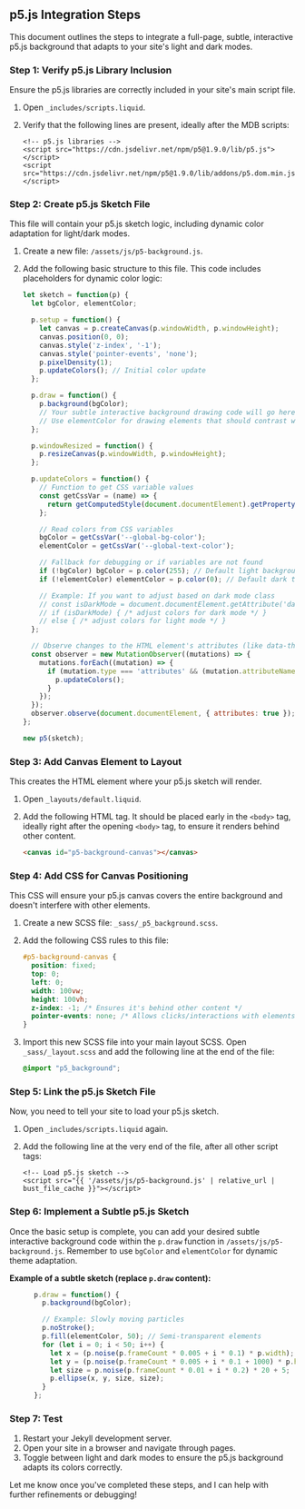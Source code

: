 ## p5.js Integration Steps

This document outlines the steps to integrate a full-page, subtle, interactive p5.js background that adapts to your site's light and dark modes.

### Step 1: Verify p5.js Library Inclusion

Ensure the p5.js libraries are correctly included in your site's main script file.

1.  Open `_includes/scripts.liquid`.
2.  Verify that the following lines are present, ideally after the MDB scripts:

    ```liquid
    <!-- p5.js libraries -->
    <script src="https://cdn.jsdelivr.net/npm/p5@1.9.0/lib/p5.js"></script>
    <script src="https://cdn.jsdelivr.net/npm/p5@1.9.0/lib/addons/p5.dom.min.js"></script>
    ```

### Step 2: Create p5.js Sketch File

This file will contain your p5.js sketch logic, including dynamic color adaptation for light/dark modes.

1.  Create a new file: `/assets/js/p5-background.js`.
2.  Add the following basic structure to this file. This code includes placeholders for dynamic color logic:

    ```javascript
    let sketch = function(p) {
      let bgColor, elementColor;

      p.setup = function() {
        let canvas = p.createCanvas(p.windowWidth, p.windowHeight);
        canvas.position(0, 0);
        canvas.style('z-index', '-1');
        canvas.style('pointer-events', 'none');
        p.pixelDensity(1);
        p.updateColors(); // Initial color update
      };

      p.draw = function() {
        p.background(bgColor);
        // Your subtle interactive background drawing code will go here
        // Use elementColor for drawing elements that should contrast with the background
      };

      p.windowResized = function() {
        p.resizeCanvas(p.windowWidth, p.windowHeight);
      };

      p.updateColors = function() {
        // Function to get CSS variable values
        const getCssVar = (name) => {
          return getComputedStyle(document.documentElement).getPropertyValue(name).trim();
        };

        // Read colors from CSS variables
        bgColor = getCssVar('--global-bg-color');
        elementColor = getCssVar('--global-text-color');

        // Fallback for debugging or if variables are not found
        if (!bgColor) bgColor = p.color(255); // Default light background
        if (!elementColor) elementColor = p.color(0); // Default dark text

        // Example: If you want to adjust based on dark mode class
        // const isDarkMode = document.documentElement.getAttribute('data-theme') === 'dark';
        // if (isDarkMode) { /* adjust colors for dark mode */ }
        // else { /* adjust colors for light mode */ }
      };

      // Observe changes to the HTML element's attributes (like data-theme)
      const observer = new MutationObserver((mutations) => {
        mutations.forEach((mutation) => {
          if (mutation.type === 'attributes' && (mutation.attributeName === 'data-theme' || mutation.attributeName === 'class')) {
            p.updateColors();
          }
        });
      });
      observer.observe(document.documentElement, { attributes: true });
    };

    new p5(sketch);
    ```

### Step 3: Add Canvas Element to Layout

This creates the HTML element where your p5.js sketch will render.

1.  Open `_layouts/default.liquid`.
2.  Add the following HTML tag. It should be placed early in the `<body>` tag, ideally right after the opening `<body>` tag, to ensure it renders behind other content.

    ```html
    <canvas id="p5-background-canvas"></canvas>
    ```

### Step 4: Add CSS for Canvas Positioning

This CSS will ensure your p5.js canvas covers the entire background and doesn't interfere with other elements.

1.  Create a new SCSS file: `_sass/_p5_background.scss`.
2.  Add the following CSS rules to this file:

    ```scss
    #p5-background-canvas {
      position: fixed;
      top: 0;
      left: 0;
      width: 100vw;
      height: 100vh;
      z-index: -1; /* Ensures it's behind other content */
      pointer-events: none; /* Allows clicks/interactions with elements above it */
    }
    ```

3.  Import this new SCSS file into your main layout SCSS. Open `_sass/_layout.scss` and add the following line at the end of the file:

    ```scss
    @import "p5_background";
    ```

### Step 5: Link the p5.js Sketch File

Now, you need to tell your site to load your p5.js sketch.

1.  Open `_includes/scripts.liquid` again.
2.  Add the following line at the very end of the file, after all other script tags:

    ```liquid
    <!-- Load p5.js sketch -->
    <script src="{{ '/assets/js/p5-background.js' | relative_url | bust_file_cache }}"></script>
    ```

### Step 6: Implement a Subtle p5.js Sketch

Once the basic setup is complete, you can add your desired subtle interactive background code within the `p.draw` function in `/assets/js/p5-background.js`. Remember to use `bgColor` and `elementColor` for dynamic theme adaptation.

**Example of a subtle sketch (replace `p.draw` content):**

```javascript
      p.draw = function() {
        p.background(bgColor);

        // Example: Slowly moving particles
        p.noStroke();
        p.fill(elementColor, 50); // Semi-transparent elements
        for (let i = 0; i < 50; i++) {
          let x = (p.noise(p.frameCount * 0.005 + i * 0.1) * p.width);
          let y = (p.noise(p.frameCount * 0.005 + i * 0.1 + 1000) * p.height);
          let size = p.noise(p.frameCount * 0.01 + i * 0.2) * 20 + 5;
          p.ellipse(x, y, size, size);
        }
      };
```

### Step 7: Test

1.  Restart your Jekyll development server.
2.  Open your site in a browser and navigate through pages.
3.  Toggle between light and dark modes to ensure the p5.js background adapts its colors correctly.

Let me know once you've completed these steps, and I can help with further refinements or debugging!